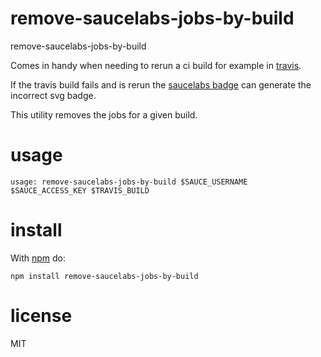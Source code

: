 # remove-saucelabs-jobs-by-build

remove-saucelabs-jobs-by-build

Comes in handy when needing to rerun a ci build for example in [travis](https://travis-ci.org).

If the travis build fails and is rerun the [saucelabs badge](https://docs.saucelabs.com/reference/status-images/) can generate
the incorrect svg badge.

This utility removes the jobs for a given build.

# usage

```
usage: remove-saucelabs-jobs-by-build $SAUCE_USERNAME $SAUCE_ACCESS_KEY $TRAVIS_BUILD
```

# install

With [npm](https://npmjs.org) do:

```
npm install remove-saucelabs-jobs-by-build
```

# license

MIT
